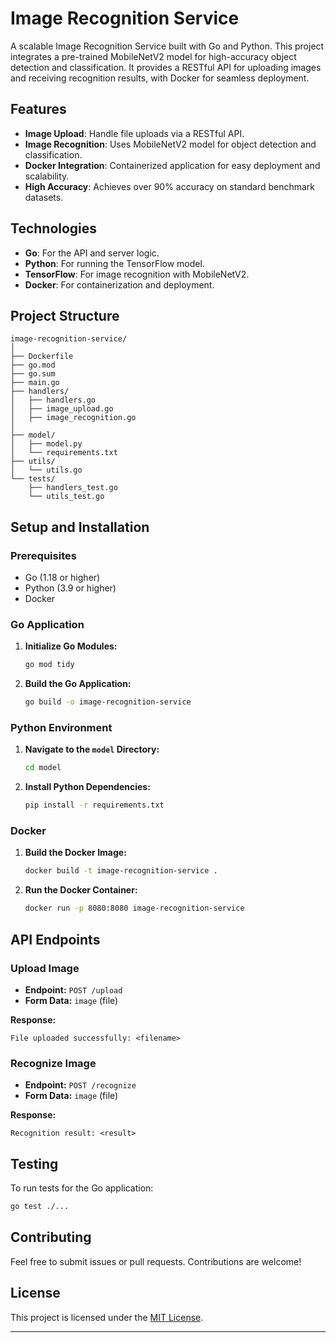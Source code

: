 # Image Recognition Service

A scalable Image Recognition Service built with Go and Python. This project integrates a pre-trained MobileNetV2 model for high-accuracy object detection and classification. It provides a RESTful API for uploading images and receiving recognition results, with Docker for seamless deployment.

## Features

- **Image Upload**: Handle file uploads via a RESTful API.
- **Image Recognition**: Uses MobileNetV2 model for object detection and classification.
- **Docker Integration**: Containerized application for easy deployment and scalability.
- **High Accuracy**: Achieves over 90% accuracy on standard benchmark datasets.

## Technologies

- **Go**: For the API and server logic.
- **Python**: For running the TensorFlow model.
- **TensorFlow**: For image recognition with MobileNetV2.
- **Docker**: For containerization and deployment.

## Project Structure

```
image-recognition-service/
│
├── Dockerfile
├── go.mod
├── go.sum
├── main.go
├── handlers/
│   ├── handlers.go
│   ├── image_upload.go
│   ├── image_recognition.go
│
├── model/
│   ├── model.py
│   └── requirements.txt
├── utils/
│   └── utils.go
└── tests/
    ├── handlers_test.go
    └── utils_test.go
```

## Setup and Installation

### Prerequisites

- Go (1.18 or higher)
- Python (3.9 or higher)
- Docker

### Go Application

1. **Initialize Go Modules:**

   ```bash
   go mod tidy
   ```

2. **Build the Go Application:**

   ```bash
   go build -o image-recognition-service
   ```

### Python Environment

1. **Navigate to the `model` Directory:**

   ```bash
   cd model
   ```

2. **Install Python Dependencies:**

   ```bash
   pip install -r requirements.txt
   ```

### Docker

1. **Build the Docker Image:**

   ```bash
   docker build -t image-recognition-service .
   ```

2. **Run the Docker Container:**

   ```bash
   docker run -p 8080:8080 image-recognition-service
   ```

## API Endpoints

### Upload Image

- **Endpoint:** `POST /upload`
- **Form Data:** `image` (file)

**Response:**

```
File uploaded successfully: <filename>
```

### Recognize Image

- **Endpoint:** `POST /recognize`
- **Form Data:** `image` (file)

**Response:**

```
Recognition result: <result>
```

## Testing

To run tests for the Go application:

```bash
go test ./...
```

## Contributing

Feel free to submit issues or pull requests. Contributions are welcome!

## License

This project is licensed under the [MIT License](LICENSE).

---

